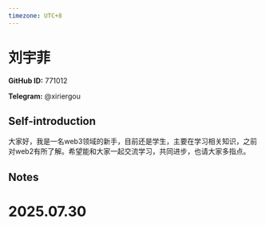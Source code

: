 ```yaml
---
timezone: UTC+8
---
```


# 刘宇菲

**GitHub ID:** 771012

**Telegram:** @xiriergou

## Self-introduction

大家好，我是一名web3领域的新手，目前还是学生，主要在学习相关知识，之前对web2有所了解。希望能和大家一起交流学习，共同进步，也请大家多指点。

## Notes

<!-- Content_START -->

# 2025.07.30


<!-- Content_END -->
